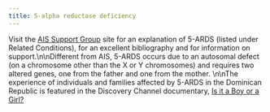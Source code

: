 ```yaml
---
title: 5-alpha reductase deficiency
---
```


Visit the [<span class="caps">AIS</span> Support Group][1] site for an explanation of 5-<span class="caps">ARDS</span> (listed under Related Conditions), for an excellent bibliography and for information on support.\n\nDifferent from <span class="caps">AIS</span>, 5-<span class="caps">ARDS</span> occurs due to an autosomal defect (on a chromosome other than the X or Y chromosomes) and requires two altered genes, one from the father and one from the mother. \n\nThe experience of individuals and families affected by 5-<span class="caps">ARDS</span> in the Dominican Republic is featured in the Discovery Channel documentary, [Is it a Boy or a Girl?][2]

 [1]: http://www.aissg.org/
 [2]: /videos/boy_or_girl%5Cn